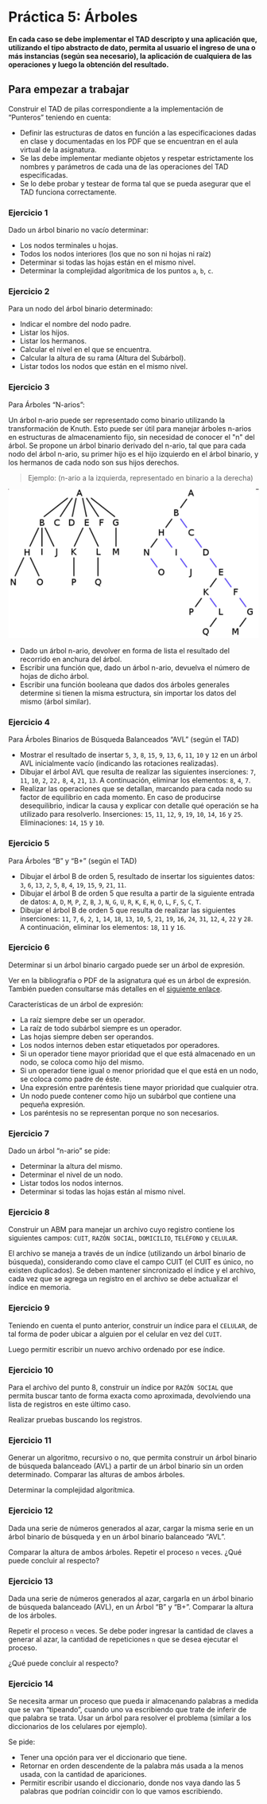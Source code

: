 # Práctica 5: Árboles

**En cada caso se debe implementar el TAD descripto y una aplicación que,
utilizando el tipo abstracto de dato, permita al usuario el ingreso de una o más
instancias (según sea necesario), la aplicación de cualquiera de las operaciones
y luego la obtención del resultado.**

## Para empezar a trabajar

Construir el TAD de pilas correspondiente a la implementación de “Punteros” teniendo en cuenta:

- Definir las estructuras de datos en función a las especificaciones dadas en
  clase y documentadas en los PDF que se encuentran en el aula virtual de la
  asignatura.
- Se las debe implementar mediante objetos y respetar estrictamente los nombres
  y parámetros de cada una de las operaciones del TAD especificadas.
- Se lo debe probar y testear de forma tal que se pueda asegurar que el TAD
  funciona correctamente.


### Ejercicio 1
Dado un árbol binario no vacío determinar:

* Los nodos terminales u hojas.
* Todos los nodos interiores (los que no son ni hojas ni raíz)
* Determinar si todas las hojas están en el mismo nivel.
* Determinar la complejidad algorítmica de los puntos `a`, `b`, `c`.


### Ejercicio 2
Para un nodo del árbol binario determinado:
* Indicar el nombre del nodo padre.
* Listar los hijos.
* Listar los hermanos.
* Calcular el nivel en el que se encuentra.
* Calcular la altura de su rama (Altura del Subárbol).
* Listar todos los nodos que están en el mismo nivel.


### Ejercicio 3
Para Árboles “N-arios”:

Un árbol n-ario puede ser representado como binario utilizando la transformación de
Knuth. Esto puede ser útil para manejar árboles n-arios en estructuras de
almacenamiento fijo, sin necesidad de conocer el "n" del árbol. Se propone un árbol
binario derivado del n-ario, tal que para cada nodo del árbol n-ario, su primer hijo es el
hijo izquierdo en el árbol binario, y los hermanos de cada nodo son sus hijos derechos.

> Ejemplo: (n-ario a la izquierda, representado en binario a la derecha)

![Árbol n-ario](imagenes/arbol-n-ario.png)

* Dado un árbol n-ario, devolver en forma de lista el resultado del recorrido en
anchura del árbol.
* Escribir una función que, dado un árbol n-ario, devuelva el número de hojas de
dicho árbol.
* Escribir una función booleana que dados dos árboles generales determine si
tienen la misma estructura, sin importar los datos del mismo (árbol similar).

### Ejercicio 4
Para Árboles Binarios de Búsqueda Balanceados “AVL” (según el TAD)

* Mostrar el resultado de insertar `5`, `3`, `8`, `15`, `9`, `13`, `6`, `11`, `10` y `12` en un árbol
AVL inicialmente vacío (indicando las rotaciones realizadas).
* Dibujar el árbol AVL que resulta de realizar las siguientes inserciones: `7`, `11`, `10`,
`2`, `22,` `8`, `4`, `21`, `13`. A continuación, eliminar los elementos: `8`, `4`, `7`.
* Realizar las operaciones que se detallan, marcando para cada nodo su factor
de equilibrio en cada momento. En caso de producirse desequilibrio, indicar la
causa y explicar con detalle qué operación se ha utilizado para resolverlo.
Inserciones: `15`, `11`, `12`, `9`, `19`, `10`, `14`, `16` y `25`. Eliminaciones: `14`, `15` y `10`. 


### Ejercicio 5
Para Árboles “B” y “B+” (según el TAD)

* Dibujar el árbol B de orden 5, resultado de insertar los siguientes datos: `3`, `6`,
`13`, `2`, `5`, `8`, `4`, `19`, `15`, `9`, `21`, `11`.
* Dibujar el árbol B de orden 5 que resulta a partir de la siguiente entrada de
datos: `A`, `D`, `M`, `P`, `Z`, `B`, `J`, `N`, `G`, `U`, `R`, `K`, `E`, `H`, `O`, `L`, `F`, `S`, `C`, `T`.
* Dibujar el árbol B de orden 5 que resulta de realizar las siguientes inserciones:
`11`, `7`, `6`, `2`, `1`, `14`, `18`, `13`, `10`, `5`, `21`, `19`, `16`, `24`, `31`, `12`, `4`, `22` y `28`. A continuación,
eliminar los elementos: `18`, `11` y `16`.


### Ejercicio 6
Determinar si un árbol binario cargado puede ser un árbol de expresión.

Ver en la bibliografía o PDF de la asignatura qué es un árbol de expresión. También pueden
consultarse más detalles en el [siguiente enlace](http://www.dirinfo.unsl.edu.ar/eda/teorias-ant/t10-19-Arboles-de-Expresio%CC%81n.pdf).

Características de un árbol de expresión:
* La raíz siempre debe ser un operador.
* La raíz de todo subárbol siempre es un operador.
* Las hojas siempre deben ser operandos.
* Los nodos internos deben estar etiquetados por operadores.
* Si un operador tiene mayor prioridad que el que está almacenado en un nodo, se coloca como hijo del mismo.
* Si un operador tiene igual o menor prioridad que el que está en un nodo, se coloca como padre de éste.
* Una expresión entre paréntesis tiene mayor prioridad que cualquier otra.
* Un nodo puede contener como hijo un subárbol que contiene una pequeña expresión.
* Los paréntesis no se representan porque no son necesarios.


### Ejercicio 7
Dado un árbol “n-ario” se pide:
* Determinar la altura del mismo.
* Determinar el nivel de un nodo.
* Listar todos los nodos internos.
* Determinar si todas las hojas están al mismo nivel. 


### Ejercicio 8
Construir un ABM para manejar un archivo cuyo registro contiene los siguientes
campos: `CUIT`, `RAZÓN SOCIAL`, `DOMICILIO`, `TELÉFONO` y `CELULAR`.

El archivo se maneja a través de un índice (utilizando un árbol binario de búsqueda), considerando como clave el
campo CUIT (el CUIT es único, no existen duplicados). Se deben mantener sincronizado el índice y el archivo, cada
vez que se agrega un registro en el archivo se debe actualizar el índice en memoria. 


### Ejercicio 9
Teniendo en cuenta el punto anterior, construir un índice para el `CELULAR`, de tal
    forma de poder ubicar a alguien por el celular en vez del `CUIT`.

Luego permitir escribir un nuevo archivo ordenado por ese índice.


### Ejercicio 10
Para el archivo del punto 8, construir un índice por `RAZÓN SOCIAL` que permita buscar
    tanto de forma exacta como aproximada, devolviendo una lista de registros en este
    último caso.

Realizar pruebas buscando los registros.


### Ejercicio 11
Generar un algoritmo, recursivo o no, que permita construir un árbol binario de
    búsqueda balanceado (AVL) a partir de un árbol binario sin un orden determinado.
    Comparar las alturas de ambos árboles.

Determinar la complejidad algorítmica.


### Ejercicio 12
Dada una serie de números generados al azar, cargar la misma serie en un árbol
    binario de búsqueda y en un árbol binario balanceado “AVL”.

Comparar la altura de ambos árboles. Repetir el proceso `n` veces. ¿Qué puede concluir al respecto?


### Ejercicio 13
Dada una serie de números generados al azar, cargarla en un árbol binario de
    búsqueda balanceado (AVL), en un Árbol “B” y “B+”. Comparar la altura de los árboles.

Repetir el proceso `n` veces. Se debe poder ingresar la cantidad de claves a generar al
    azar, la cantidad de repeticiones `n` que se desea ejecutar el proceso.

¿Qué puede concluir al respecto?


### Ejercicio 14
Se necesita armar un proceso que pueda ir almacenando palabras a medida que se van
    “tipeando”, cuando uno va escribiendo que trate de inferir de que palabra se trata. 
Usar un árbol para resolver el problema (similar a los diccionarios de los celulares por ejemplo).

Se pide:
* Tener una opción para ver el diccionario que tiene.
* Retornar en orden descendente de la palabra más usada a la menos usada, con la cantidad de apariciones.
* Permitir escribir usando el diccionario, donde nos vaya dando las 5 palabras que podrían coincidir con lo que vamos escribiendo. 

